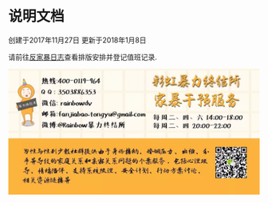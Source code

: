 # 说明文档

创建于2017年11月27日
更新于2018年1月8日

请前往[反家暴日志](https://www.icloud.com/numbers/0hzeSPteYodRrsPlTv5dx5vYw#%E5%AE%B6%E6%9A%B4%E5%92%A8%E8%AF%A2%E5%80%BC%E7%8F%AD%E8%A1%A8)查看排版安排并登记值班记录.

![彩虹暴力终结所](https://github.com/showeryhe/logs/blob/%E8%AF%B4%E6%98%8E%E6%96%87%E6%A1%A3%E5%9B%BE%E7%89%87/%E5%AE%B6%E6%9A%B4%E5%B9%B2%E9%A2%84%E6%9C%8D%E5%8A%A1.jpg)


